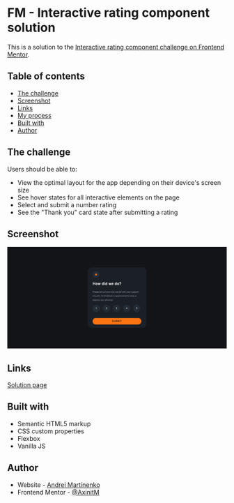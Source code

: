# FM - Interactive rating component solution

This is a solution to the [Interactive rating component challenge on Frontend Mentor](https://www.frontendmentor.io/challenges/interactive-rating-component-koxpeBUmI). 

## Table of contents

- [The challenge](#the-challenge)
- [Screenshot](#screenshot)
- [Links](#links)
- [My process](#my-process)
- [Built with](#built-with)
- [Author](#author)

## The challenge

Users should be able to:
- View the optimal layout for the app depending on their device's screen size
- See hover states for all interactive elements on the page
- Select and submit a number rating
- See the "Thank you" card state after submitting a rating

## Screenshot

![](/images/screenshot.png)

## Links

[Solution page](https://axinitm.github.io/FM-Interactive-rating-component-solution/)

## Built with

- Semantic HTML5 markup
- CSS custom properties
- Flexbox
- Vanilla JS  

## Author

- Website - [Andrei Martinenko](https://www.frontender.biz/)
- Frontend Mentor - [@AxinitM](https://www.frontendmentor.io/profile/AxinitM)
